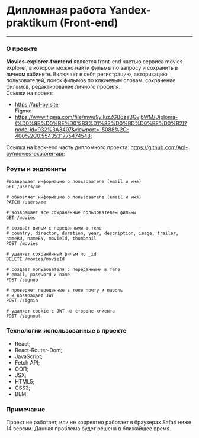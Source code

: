 # Дипломная работа Yandex-praktikum (Front-end)
---
### О проекте
__Movies-explorer-frontend__ является front-end частью cервиса movies-explorer, в котором можно найти фильмы по запросу и сохранить в личном кабинете. Включает в себя регистрацию, авторизацию пользователей, поиск фильмов по ключевым словам, сохранение фильмов, редактирование личного профиля.  
Ссылки на проект:
- https://apl-by.site;  
Figma:  
- https://www.figma.com/file/mwu9ylluzZGB6zaBGvjbWM/Diploma-(%D0%9B%D0%BE%D0%B3%D1%83%D0%BD%D0%BE%D0%B2)?node-id=932%3A3407&viewport=-5088%2C-400%2C0.5543531775474548;   

Ссылка на back-end часть дипломного проекта: https://github.com/Apl-by/movies-explorer-api;
 ### Роуты и эндпоинты  
 ```
 #возвращает информацию о пользователе (email и имя)
GET /users/me

# обновляет информацию о пользователе (email и имя)
PATCH /users/me

# возвращает все сохранённые пользователем фильмы
GET /movies

# создаёт фильм с переданными в теле
# country, director, duration, year, description, image, trailer, nameRU, nameEN, movieId, thumbnail 
POST /movies

# удаляет сохранённый фильм по _id
DELETE /movies/movieId  

# создаёт пользователя с переданными в теле
# email, password и name
POST /signup

# проверяет переданные в теле почту и пароль
# и возвращает JWT
POST /signin  

# удаляет cookie c JWT на стороне клиента
POST /signout  
```  

### Технологии использованные в проекте  
- React;
- React-Router-Dom;
- JavaScript;
- Fetch API;
- ООП;
- JSX;
- HTML5;
- CSS3;
- BEM;
### Примечание 

Проект не работает, или не корректно работает в браузерах Safari ниже 14 версии. Данная проблема будет решена в ближайшее время. 

